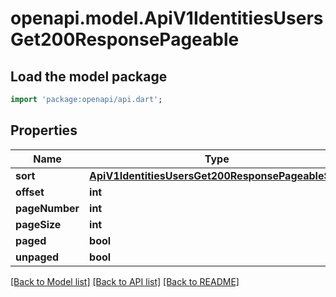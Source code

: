 # openapi.model.ApiV1IdentitiesUsersGet200ResponsePageable

## Load the model package
```dart
import 'package:openapi/api.dart';
```

## Properties
Name | Type | Description | Notes
------------ | ------------- | ------------- | -------------
**sort** | [**ApiV1IdentitiesUsersGet200ResponsePageableSort**](ApiV1IdentitiesUsersGet200ResponsePageableSort.md) |  | [optional] 
**offset** | **int** |  | [optional] 
**pageNumber** | **int** |  | [optional] 
**pageSize** | **int** |  | [optional] 
**paged** | **bool** |  | [optional] 
**unpaged** | **bool** |  | [optional] 

[[Back to Model list]](../README.md#documentation-for-models) [[Back to API list]](../README.md#documentation-for-api-endpoints) [[Back to README]](../README.md)


